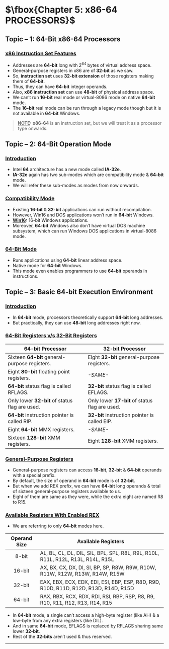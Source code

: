 # $\fbox{Chapter 5: x86-64 PROCESSORS}$





## **Topic – 1: 64-Bit x86-64 Processors**

### <u>x86 Instruction Set Features</u>

- Addresses are **64-bit** long with $2^{64}$ bytes of virtual address space.
- General-purpose registers in x86 are of **32-bit** as we saw.
- So, **instruction set** uses **32-bit extension** of those registers making them of **64-bit**.
- Thus, they can have **64-bit** integer operands.
- Also, **x86 instruction set** can use **48-bit** of physical address space.
- We can’t run **16-bit** real mode or virtual-8086 mode on native **64-bit** mode.
- The **16-bit** real mode can be run through a legacy mode though but it is not available in **64-bit** Windows.

>**<u>NOTE</u>:**
>**x86-64** is an instruction set, but we will treat it as a processor type onwards.



## **Topic – 2: 64-Bit Operation Mode**

### <u>Introduction</u>

- Intel **64** architecture has a new mode called **IA-32e**.
- **IA-32e** again has two sub-modes which are compatibility mode & **64-bit** mode.
- We will refer these sub-modes as modes from now onwards.


### <u>Compatibility Mode</u>

- Existing **16-bit** & **32-bit** applications can run without recompilation.
- However, Win16 and DOS applications won’t run in **64-bit** Windows.
- **<u>Win16</u>:** 16-bit Windows applications.
- Moreover, **64-bit** Windows also don’t have virtual DOS machine subsystem, which can run Windows DOS applications in virtual-8086 mode.


### <u>64-Bit Mode</u>

- Runs applications using **64-bit** linear address space.
- Native mode for **64-bit** Windows.
- This mode even enables programmers to use **64-bit** operands in instructions.



## **Topic – 3: Basic 64-bit Execution Environment**

### <u>Introduction</u>

- In **64-bit** mode, processors theoretically support **64-bit** long addresses.
- But practically, they can use **48-bit** long addresses right now.


### <u>64-Bit Registers v/s 32-Bit Registers</u>

| 64-bit Processor                               | 32-bit Processor                               |
| ---------------------------------------------- | ---------------------------------------------- |
| Sixteen **64-bit** general-purpose registers.  | Eight **32-bit** general-purpose registers.    |
| Eight **80-bit** floating point registers.     | *-SAME-*                                       |
| **64-bit** status flag is called RFLAGS.       | **32-bit** status flag is called EFLAGS.       |
| Only lower **32-bit** of status flag are used. | Only lower **17-bit** of status flag are used. |
| **64-bit** instruction pointer is called RIP.  | **32-bit** instruction pointer is called EIP.  |
| Eight **64-bit** MMX registers.                | *-SAME-*                                       |
| Sixteen **128-bit** XMM registers.             | Eight **128-bit** XMM registers.               |


### <u>General-Purpose Registers</u>

- General-purpose registers can access **16-bit**, **32-bit** & **64-bit** operands with a special prefix.
- By default, the size of operand in **64-bit** mode is of **32-bit**.
- But when we add REX prefix, we can have **64-bit** long operands & total of sixteen general-purpose registers available to us.
- Eight of them are same as they were, while the extra eight are named R8 to R15.


### <u>Available Registers With Enabled REX</u>

- We are referring to only **64-bit** modes here.

| Operand Size | Available Registers                                                                  |
| :----------: | ------------------------------------------------------------------------------------ |
|    8-bit     | AL, BL, CL, DL, DIL, SIL, BPL, SPL, R8L, R9L, R10L, R11L, R12L, R13L, R14L, R15L     |
|    16-bit    | AX, BX, CX, DX, DI, SI, BP, SP, R8W, R9W, R10W, R11W, R12W, R13W, R14W, R15W         |
|    32-bit    | EAX, EBX, ECX, EDX, EDI, ESI, EBP, ESP, R8D, R9D, R10D, R11D, R12D, R13D, R14D, R15D |
|    64-bit    | RAX, RBX, RCX, RDX, RDI, RSI, RBP, RSP, R8, R9, R10, R11, R12, R13, R14, R15         |

- In **64-bit** mode, a single can’t access a high-byte register (like AH) & a low-byte from any extra registers (like DIL).
- And in same **64-bit** mode, EFLAGS is replaced by RFLAGS sharing same lower **32-bit**.
- Rest of the **32-bits** aren’t used & thus reserved.

---
